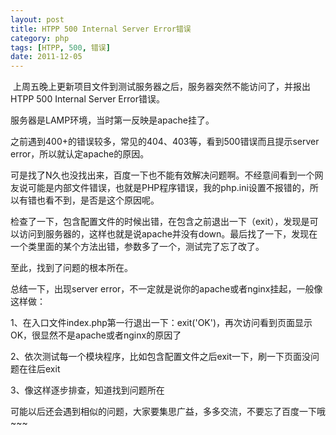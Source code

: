 ```yaml
---
layout: post
title: HTPP 500 Internal Server Error错误
category: php
tags: [HTPP, 500, 错误]
date: 2011-12-05
---
```

<p>&nbsp;上周五晚上更新项目文件到测试服务器之后，服务器突然不能访问了，并报出HTPP 500 Internal Server Error错误。</p>
<p>服务器是LAMP环境，当时第一反映是apache挂了。</p>
<p>之前遇到400+的错误较多，常见的404、403等，看到500错误而且提示server error，所以就认定apache的原因。</p>
<p>可是找了N久也没找出来，百度一下也不能有效解决问题啊。不经意间看到一个网友说可能是内部文件错误，也就是PHP程序错误，我的php.ini设置不报错的，所以有错也看不到，是否是这个原因呢。</p>
<p>检查了一下，包含配置文件的时候出错，在包含之前退出一下（exit），发现是可以访问到服务器的，这样也就是说apache并没有down。最后找了一下，发现在一个类里面的某个方法出错，参数多了一个，测试完了忘了改了。</p>
<p>至此，找到了问题的根本所在。</p>
<p>总结一下，出现server error，不一定就是说你的apache或者nginx挂起，一般像这样做：</p>
<p>1、在入口文件index.php第一行退出一下：exit('OK')，再次访问看到页面显示OK，很显然不是apache或者nginx的原因了</p>
<p>2、依次测试每一个模块程序，比如包含配置文件之后exit一下，刷一下页面没问题在往后exit</p>
<p>3、像这样逐步排查，知道找到问题所在</p>
<p>可能以后还会遇到相似的问题，大家要集思广益，多多交流，不要忘了百度一下哦~~~</p>
